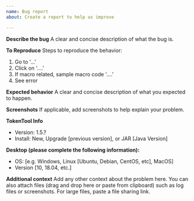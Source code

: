 ```yaml
---
name: Bug report
about: Create a report to help us improve

---
```


**Describe the bug**
A clear and concise description of what the bug is.

**To Reproduce**
Steps to reproduce the behavior:
1. Go to '...'
2. Click on '....'
3. If macro related, sample macro code '....'
4. See error

**Expected behavior**
A clear and concise description of what you expected to happen.

**Screenshots**
If applicable, add screenshots to help explain your problem.

**TokenTool Info**
- Version: 1.5.?
- Install: New, Upgrade [previous version], or JAR [Java Version]

**Desktop (please complete the following information):**
 - OS: [e.g. Windows, Linux [Ubuntu, Debian, CentOS, etc], MacOS]
 - Version [10, 18.04, etc.]

**Additional context**
Add any other context about the problem here.
You can also attach files (drag and drop here or paste from clipboard) such as log files or screenshots. For large files, paste a file sharing link.
